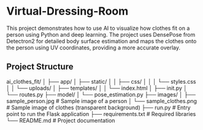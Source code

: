 # Virtual-Dressing-Room

This project demonstrates how to use AI to visualize how clothes fit on a person using Python and deep learning. The project uses DensePose from Detectron2 for detailed body surface estimation and maps the clothes onto the person using UV coordinates, providing a more accurate overlay.

## Project Structure

ai_clothes_fit/
│
├── app/
│ ├── static/
│ │ ├── css/
│ │ │ └── styles.css
│ │ └── uploads/
│ ├── templates/
│ │ └── index.html
│ ├── init.py
│ └── routes.py
├── model/
│ └── pose_estimation.py
├── images/
│ ├── sample_person.jpg # Sample image of a person
│ └── sample_clothes.png # Sample image of clothes (transparent background)
├── run.py # Entry point to run the Flask application
├── requirements.txt # Required libraries
└── README.md # Project documentation
